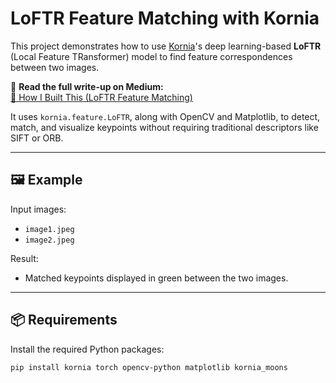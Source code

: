 
# LoFTR Feature Matching with Kornia

This project demonstrates how to use [Kornia](https://github.com/kornia/kornia)'s deep learning-based **LoFTR** (Local Feature TRansformer) model to find feature correspondences between two images.

📖 **Read the full write-up on Medium:**  
[🔗 How I Built This (LoFTR Feature Matching)](https://medium.com/@yourusername/your-post-slug)

It uses `kornia.feature.LoFTR`, along with OpenCV and Matplotlib, to detect, match, and visualize keypoints without requiring traditional descriptors like SIFT or ORB.

---

## 🖼️ Example

Input images:

- `image1.jpeg`
- `image2.jpeg`

Result:

- Matched keypoints displayed in green between the two images.

---

## 📦 Requirements

Install the required Python packages:

```bash
pip install kornia torch opencv-python matplotlib kornia_moons

